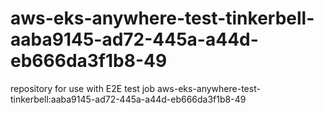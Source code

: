 # aws-eks-anywhere-test-tinkerbell-aaba9145-ad72-445a-a44d-eb666da3f1b8-49
repository for use with E2E test job aws-eks-anywhere-test-tinkerbell:aaba9145-ad72-445a-a44d-eb666da3f1b8-49
